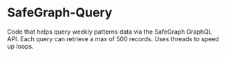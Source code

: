 # SafeGraph-Query

Code that helps query weekly patterns data via the SafeGraph GraphQL API. 
Each query can retrieve a max of 500 records. Uses threads to speed up loops.
